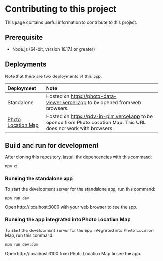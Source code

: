 # Contributing to this project

This page contains useful information to contribute to this project.

## Prerequisite

- Node.js (64-bit, version 18.17.1 or greater)

## Deployments

Note that there are two deployments of this app.

| Deployment              | Note                                                                                                                |
| :---------------------- | :------------------------------------------------------------------------------------------------------------------ |
| Standalone              | Hosted on https://photo-data-viewer.vercel.app to be opened from web browsers.                                      |
| [Photo Location Map][1] | Hosted on https://pdv-in-plm.vercel.app to be opened from Photo Location Map. This URL does not work with browsers. |

[1]: https://github.com/TomoyukiAota/photo-location-map

## Build and run for development

After cloning this repository, install the dependencies with this command:

```bash
npm ci
```

### Running the standalone app

To start the development server for the standalone app, run this command:

```bash
npm run dev
```

Open http://localhost:3000 with your web browser to see the app.

### Running the app integrated into Photo Location Map

To start the development server for the app integrated into Photo Location Map, run this command:

```bash
npm run dev:plm
```

Open http://localhost:3100 from Photo Location Map to see the app.
